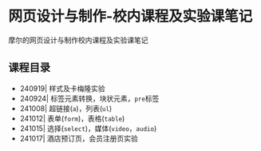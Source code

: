 # 网页设计与制作-校内课程及实验课笔记
摩尔的网页设计与制作校内课程及实验课笔记
## 课程目录
* 240919| 样式及卡梅隆实验
* 240924| 标签元素转换，块状元素，`pre`标签
* 241008| 超链接(`a`)，列表(`ul`)
* 241012| 表单(`form`)，表格(`table`)
* 241015| 选择(`select`)，媒体(`video`，`audio`)
* 241017| 酒店预订页，会员注册页实验